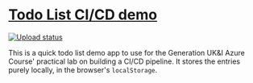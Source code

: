 # [Todo List CI/CD demo](https://rjgtodolist.z33.web.core.windows.net/)

[![Upload status](https://github.com/rjgraffham/todo-list-genuki/actions/workflows/upload.yml/badge.svg)](https://rjgtodolist.z33.web.core.windows.net/)

This is a quick todo list demo app to use for the Generation UK&I Azure Course' practical lab on
building a CI/CD pipeline. It stores the entries purely locally, in the browser's `localStorage`.